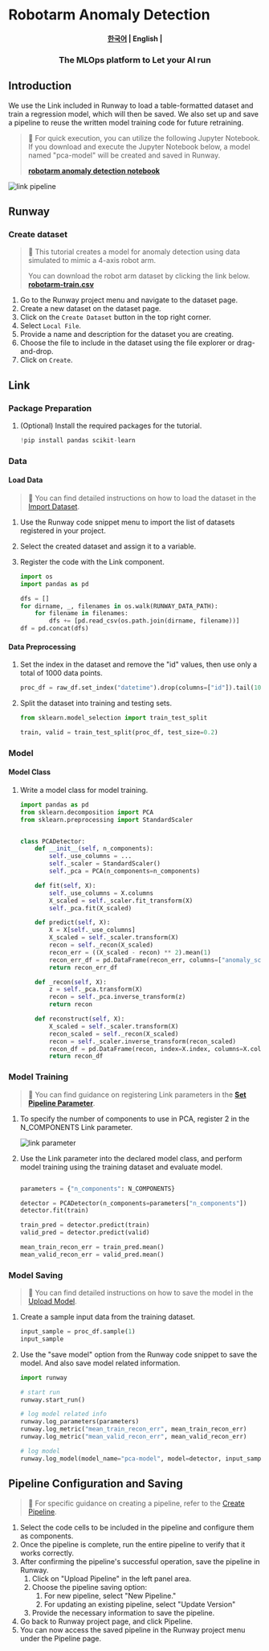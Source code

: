# Robotarm Anomaly Detection

<h4 align="center">
    <p>
        <a href="README.md">한국어</a> |
        <b>English</b> |
    <p>
</h4>

<h3 align="center">
    <p>The MLOps platform to Let your AI run</p>
</h3>

## Introduction

We use the Link included in Runway to load a table-formatted dataset and train a regression model, which will then be saved. We also set up and save a pipeline to reuse the written model training code for future retraining.

> 📘 For quick execution, you can utilize the following Jupyter Notebook.  
> If you download and execute the Jupyter Notebook below, a model named "pca-model" will be created and saved in Runway.
>
> **[robotarm anomaly detection notebook](https://drive.google.com/uc?export=download&id=10d2Hc4lYx0WOuEvLOkqNTQMpDezbzVzw)**

![link pipeline](../../assets/robotarm_anomaly_detection/link_pipeline.png)

## Runway

### Create dataset

> 📘 This tutorial creates a model for anomaly detection using data simulated to mimic a 4-axis robot arm.
>
> You can download the robot arm dataset by clicking the link below.
> **[robotarm-train.csv](https://drive.google.com/uc?export=download&id=1Ks8SUVBQawiKW0q0zQT1sc9um618cdEE)**

1. Go to the Runway project menu and navigate to the dataset page.
2. Create a new dataset on the dataset page.
3. Click on the `Create Dataset` button in the top right corner.
4. Select `Local File`.
5. Provide a name and description for the dataset you are creating.
6. Choose the file to include in the dataset using the file explorer or drag-and-drop.
7. Click on `Create`.

## Link

### Package Preparation

1. (Optional) Install the required packages for the tutorial.
   ```python
   !pip install pandas scikit-learn
   ```

### Data

#### Load Data

> 📘 You can find detailed instructions on how to load the dataset in the [Import Dataset](https://docs.mrxrunway.ai/v0.13.0-Eng/docs/import-dataset).

1. Use the Runway code snippet menu to import the list of datasets registered in your project.
2. Select the created dataset and assign it to a variable.
3. Register the code with the Link component.

   ```python
   import os
   import pandas as pd

   dfs = []
   for dirname, _, filenames in os.walk(RUNWAY_DATA_PATH):
       for filename in filenames:
           dfs += [pd.read_csv(os.path.join(dirname, filename))]
   df = pd.concat(dfs)
   ```

#### Data Preprocessing

1. Set the index in the dataset and remove the "id" values, then use only a total of 1000 data points.

   ```python
   proc_df = raw_df.set_index("datetime").drop(columns=["id"]).tail(1000)
   ```

2. Split the dataset into training and testing sets.

   ```python
   from sklearn.model_selection import train_test_split

   train, valid = train_test_split(proc_df, test_size=0.2)
   ```

### Model

#### Model Class

1. Write a model class for model training.

   ```python
   import pandas as pd
   from sklearn.decomposition import PCA
   from sklearn.preprocessing import StandardScaler


   class PCADetector:
       def __init__(self, n_components):
           self._use_columns = ...
           self._scaler = StandardScaler()
           self._pca = PCA(n_components=n_components)

       def fit(self, X):
           self._use_columns = X.columns
           X_scaled = self._scaler.fit_transform(X)
           self._pca.fit(X_scaled)

       def predict(self, X):
           X = X[self._use_columns]
           X_scaled = self._scaler.transform(X)
           recon = self._recon(X_scaled)
           recon_err = ((X_scaled - recon) ** 2).mean(1)
           recon_err_df = pd.DataFrame(recon_err, columns=["anomaly_score"], index=X.index)
           return recon_err_df

       def _recon(self, X):
           z = self._pca.transform(X)
           recon = self._pca.inverse_transform(z)
           return recon

       def reconstruct(self, X):
           X_scaled = self._scaler.transform(X)
           recon_scaled = self._recon(X_scaled)
           recon = self._scaler.inverse_transform(recon_scaled)
           recon_df = pd.DataFrame(recon, index=X.index, columns=X.columns)
           return recon_df
   ```

### Model Training

> 📘 You can find guidance on registering Link parameters in the **[Set Pipeline Parameter](https://docs.mrxrunway.ai/v0.13.0-Eng/docs/set-pipeline-parameter)**.

1. To specify the number of components to use in PCA, register 2 in the N_COMPONENTS Link parameter.

   ![link parameter](../../assets/robotarm_anomaly_detection/link_parameter.png)

2. Use the Link parameter into the declared model class, and perform model training using the training dataset and evaluate model.

   ```python

   parameters = {"n_components": N_COMPONENTS}

   detector = PCADetector(n_components=parameters["n_components"])
   detector.fit(train)

   train_pred = detector.predict(train)
   valid_pred = detector.predict(valid)

   mean_train_recon_err = train_pred.mean()
   mean_valid_recon_err = valid_pred.mean()
   ```

### Model Saving

> 📘 You can find detailed instructions on how to save the model in the [Upload Model](https://docs.mrxrunway.ai/v0.13.0-Eng/docs/upload-model).

1. Create a sample input data from the training dataset.

   ```python
   input_sample = proc_df.sample(1)
   input_sample
   ```

2. Use the "save model" option from the Runway code snippet to save the model. And also save model related information.

   ```python
   import runway

   # start run
   runway.start_run()

   # log model related info
   runway.log_parameters(parameters)
   runway.log_metric("mean_train_recon_err", mean_train_recon_err)
   runway.log_metric("mean_valid_recon_err", mean_valid_recon_err)

   # log model
   runway.log_model(model_name="pca-model", model=detector, input_samples={"predict": input_sample})
   ```

## Pipeline Configuration and Saving

> 📘 For specific guidance on creating a pipeline, refer to the [Create Pipeline](https://docs.mrxrunway.ai/v0.13.0-Eng/docs/create-pipeline).

1. Select the code cells to be included in the pipeline and configure them as components.
2. Once the pipeline is complete, run the entire pipeline to verify that it works correctly.
3. After confirming the pipeline's successful operation, save the pipeline in Runway.
   1. Click on "Upload Pipeline" in the left panel area.
   2. Choose the pipeline saving option:
      1. For new pipeline, select "New Pipeline."
      2. For updating an existing pipeline, select "Update Version"
   3. Provide the necessary information to save the pipeline.
4. Go back to Runway project page, and click Pipeline.
5. You can now access the saved pipeline in the Runway project menu under the Pipeline page.
